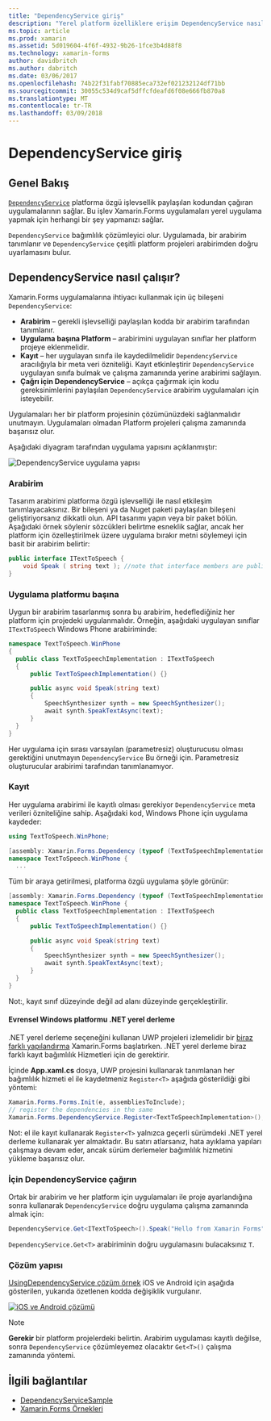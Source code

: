 ```yaml
---
title: "DependencyService giriş"
description: "Yerel platform özelliklere erişim DependencyService nasıl çalıştığını anlamak"
ms.topic: article
ms.prod: xamarin
ms.assetid: 5d019604-4f6f-4932-9b26-1fce3b4d88f8
ms.technology: xamarin-forms
author: davidbritch
ms.author: dabritch
ms.date: 03/06/2017
ms.openlocfilehash: 74b22f31fabf70885eca732ef021232124df71bb
ms.sourcegitcommit: 30055c534d9caf5dffcfdeafd6f08e666fb870a8
ms.translationtype: MT
ms.contentlocale: tr-TR
ms.lasthandoff: 03/09/2018
---
```

# <a name="introduction-to-dependencyservice"></a>DependencyService giriş

## <a name="overview"></a>Genel Bakış

[`DependencyService`](https://developer.xamarin.com/api/type/Xamarin.Forms.DependencyService/) platforma özgü işlevsellik paylaşılan kodundan çağıran uygulamalarının sağlar. Bu işlev Xamarin.Forms uygulamaları yerel uygulama yapmak için herhangi bir şey yapmanızı sağlar.

`DependencyService` bağımlılık çözümleyici olur. Uygulamada, bir arabirim tanımlanır ve `DependencyService` çeşitli platform projeleri arabirimden doğru uyarlamasını bulur.

## <a name="how-dependencyservice-works"></a>DependencyService nasıl çalışır?

Xamarin.Forms uygulamalarına ihtiyacı kullanmak için üç bileşeni `DependencyService`:

- **Arabirim** &ndash; gerekli işlevselliği paylaşılan kodda bir arabirim tarafından tanımlanır.
- **Uygulama başına Platform** &ndash; arabirimini uygulayan sınıflar her platform projeye eklenmelidir.
- **Kayıt** &ndash; her uygulayan sınıfa ile kaydedilmelidir `DependencyService` aracılığıyla bir meta veri özniteliği. Kayıt etkinleştirir `DependencyService` uygulayan sınıfa bulmak ve çalışma zamanında yerine arabirimi sağlayın.
- **Çağrı için DependencyService** &ndash; açıkça çağırmak için kodu gereksinimlerini paylaşılan `DependencyService` arabirim uygulamaları için isteyebilir.

Uygulamaları her bir platform projesinin çözümünüzdeki sağlanmalıdır unutmayın. Uygulamaları olmadan Platform projeleri çalışma zamanında başarısız olur.

Aşağıdaki diyagram tarafından uygulama yapısını açıklanmıştır:

![](introduction-images/overview-diagram.png "DependencyService uygulama yapısı")

### <a name="interface"></a>Arabirim

Tasarım arabirimi platforma özgü işlevselliği ile nasıl etkileşim tanımlayacaksınız. Bir bileşeni ya da Nuget paketi paylaşılan bileşeni geliştiriyorsanız dikkatli olun. API tasarımı yapın veya bir paket bölün. Aşağıdaki örnek söylenir sözcükleri belirtme esneklik sağlar, ancak her platform için özelleştirilmek üzere uygulama bırakır metni söylemeyi için basit bir arabirim belirtir:

```csharp
public interface ITextToSpeech {
    void Speak ( string text ); //note that interface members are public by default
}
```

### <a name="implementation-per-platform"></a>Uygulama platformu başına

Uygun bir arabirim tasarlanmış sonra bu arabirim, hedeflediğiniz her platform için projedeki uygulanmalıdır. Örneğin, aşağıdaki uygulayan sınıflar `ITextToSpeech` Windows Phone arabiriminde:

```csharp
namespace TextToSpeech.WinPhone
{
  public class TextToSpeechImplementation : ITextToSpeech
  {
      public TextToSpeechImplementation() {}

      public async void Speak(string text)
      {
          SpeechSynthesizer synth = new SpeechSynthesizer();
          await synth.SpeakTextAsync(text);
      }
  }
}
```

Her uygulama için sırası varsayılan (parametresiz) oluşturucusu olması gerektiğini unutmayın `DependencyService` Bu örneği için. Parametresiz oluşturucular arabirimi tarafından tanımlanamıyor.

### <a name="registration"></a>Kayıt

Her uygulama arabirimi ile kayıtlı olması gerekiyor `DependencyService` meta verileri özniteliğine sahip. Aşağıdaki kod, Windows Phone için uygulama kaydeder:

```csharp
using TextToSpeech.WinPhone;

[assembly: Xamarin.Forms.Dependency (typeof (TextToSpeechImplementation))]
namespace TextToSpeech.WinPhone {
  ...
```

Tüm bir araya getirilmesi, platforma özgü uygulama şöyle görünür:

```csharp
[assembly: Xamarin.Forms.Dependency (typeof (TextToSpeechImplementation))]
namespace TextToSpeech.WinPhone {
  public class TextToSpeechImplementation : ITextToSpeech
  {
      public TextToSpeechImplementation() {}

      public async void Speak(string text)
      {
          SpeechSynthesizer synth = new SpeechSynthesizer();
          await synth.SpeakTextAsync(text);
      }
  }
}
```

Not:, kayıt sınıf düzeyinde değil ad alanı düzeyinde gerçekleştirilir.

#### <a name="universal-windows-platform-net-native-compilation"></a>Evrensel Windows platformu .NET yerel derleme

.NET yerel derleme seçeneğini kullanan UWP projeleri izlemelidir bir [biraz farklı yapılandırma](~/xamarin-forms/platform/windows/installation/universal.md#target-invocation-exception) Xamarin.Forms başlatırken. .NET yerel derleme biraz farklı kayıt bağımlılık Hizmetleri için de gerektirir.

İçinde **App.xaml.cs** dosya, UWP projesini kullanarak tanımlanan her bağımlılık hizmeti el ile kaydetmeniz `Register<T>` aşağıda gösterildiği gibi yöntemi:

```csharp
Xamarin.Forms.Forms.Init(e, assembliesToInclude);
// register the dependencies in the same
Xamarin.Forms.DependencyService.Register<TextToSpeechImplementation>();
```

Not: el ile kayıt kullanarak `Register<T>` yalnızca geçerli sürümdeki .NET yerel derleme kullanarak yer almaktadır. Bu satırı atlarsanız, hata ayıklama yapıları çalışmaya devam eder, ancak sürüm derlemeler bağımlılık hizmetini yükleme başarısız olur.

### <a name="call-to-dependencyservice"></a>İçin DependencyService çağırın

Ortak bir arabirim ve her platform için uygulamaları ile proje ayarlandığına sonra kullanarak `DependencyService` doğru uygulama çalışma zamanında almak için:

```csharp
DependencyService.Get<ITextToSpeech>().Speak("Hello from Xamarin Forms");
```

`DependencyService.Get<T>` arabiriminin doğru uygulamasını bulacaksınız `T`.

### <a name="solution-structure"></a>Çözüm yapısı

[UsingDependencyService çözüm örnek](https://developer.xamarin.com/samples/UsingDependencyService/) iOS ve Android için aşağıda gösterilen, yukarıda özetlenen kodda değişiklik vurgulanır.

 [![iOS ve Android çözümü](introduction-images/solution-sml.png "DependencyService örnek çözümü yapısı")](introduction-images/solution.png#lightbox "DependencyService örnek çözümü yapısı")

> [!NOTE]
> **Gerekir** bir platform projelerdeki belirtin. Arabirim uygulaması kayıtlı değilse, sonra `DependencyService` çözümleyemez olacaktır `Get<T>()` çalışma zamanında yöntemi.


## <a name="related-links"></a>İlgili bağlantılar

- [DependencyServiceSample](https://developer.xamarin.com/samples/xamarin-forms/UsingDependencyService/)
- [Xamarin.Forms Örnekleri](https://developer.xamarin.com/samples/xamarin-forms/all/)
